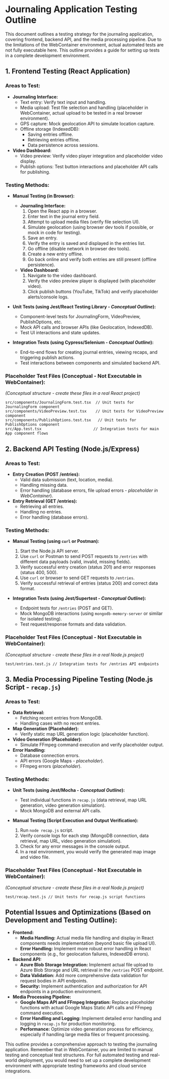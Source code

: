 # Journaling Application Testing Outline

This document outlines a testing strategy for the journaling application, covering frontend, backend API, and the media processing pipeline. Due to the limitations of the WebContainer environment, actual automated tests are not fully executable here. This outline provides a guide for setting up tests in a complete development environment.

## 1. Frontend Testing (React Application)

### Areas to Test:

*   **Journaling Interface:**
    *   Text entry: Verify text input and handling.
    *   Media upload: Test file selection and handling (placeholder in WebContainer, actual upload to be tested in a real browser environment).
    *   GPS capture: Mock geolocation API to simulate location capture.
    *   Offline storage (IndexedDB):
        *   Saving entries offline.
        *   Retrieving entries offline.
        *   Data persistence across sessions.
*   **Video Dashboard:**
    *   Video preview: Verify video player integration and placeholder video display.
    *   Publish options: Test button interactions and placeholder API calls for publishing.

### Testing Methods:

*   **Manual Testing (in Browser):**
    *   **Journaling Interface:**
        1.  Open the React app in a browser.
        2.  Enter text in the journal entry field.
        3.  Attempt to upload media files (verify file selection UI).
        4.  Simulate geolocation (using browser dev tools if possible, or mock in code for testing).
        5.  Save an entry.
        6.  Verify the entry is saved and displayed in the entries list.
        7.  Go offline (disable network in browser dev tools).
        8.  Create a new entry offline.
        9.  Go back online and verify both entries are still present (offline persistence).
    *   **Video Dashboard:**
        1.  Navigate to the video dashboard.
        2.  Verify the video preview player is displayed (with placeholder video).
        3.  Click publish buttons (YouTube, TikTok) and verify placeholder alerts/console logs.

*   **Unit Tests (using Jest/React Testing Library - *Conceptual Outline*):**
    *   Component-level tests for JournalingForm, VideoPreview, PublishOptions, etc.
    *   Mock API calls and browser APIs (like Geolocation, IndexedDB).
    *   Test UI interactions and state updates.

*   **Integration Tests (using Cypress/Selenium - *Conceptual Outline*):**
    *   End-to-end flows for creating journal entries, viewing recaps, and triggering publish actions.
    *   Test interactions between components and simulated backend API.

### Placeholder Test Files (Conceptual - Not Executable in WebContainer):

*(Conceptual structure - create these files in a real React project)*

```
src/components/JournalingForm.test.tsx  // Unit tests for JournalingForm component
src/components/VideoPreview.test.tsx    // Unit tests for VideoPreview component
src/components/PublishOptions.test.tsx   // Unit tests for PublishOptions component
src/App.test.tsx                       // Integration tests for main App component flows
```

## 2. Backend API Testing (Node.js/Express)

### Areas to Test:

*   **Entry Creation (POST /entries):**
    *   Valid data submission (text, location, media).
    *   Handling missing data.
    *   Error handling (database errors, file upload errors - *placeholder in WebContainer*).
*   **Entry Retrieval (GET /entries):**
    *   Retrieving all entries.
    *   Handling no entries.
    *   Error handling (database errors).

### Testing Methods:

*   **Manual Testing (using `curl` or Postman):**
    1.  Start the Node.js API server.
    2.  Use `curl` or Postman to send POST requests to `/entries` with different data payloads (valid, invalid, missing fields).
    3.  Verify successful entry creation (status 201) and error responses (status 400, 500).
    4.  Use `curl` or browser to send GET requests to `/entries`.
    5.  Verify successful retrieval of entries (status 200) and correct data format.

*   **Integration Tests (using Jest/Supertest - *Conceptual Outline*):**
    *   Endpoint tests for `/entries` (POST and GET).
    *   Mock MongoDB interactions (using `mongodb-memory-server` or similar for isolated testing).
    *   Test request/response formats and data validation.

### Placeholder Test Files (Conceptual - Not Executable in WebContainer):

*(Conceptual structure - create these files in a real Node.js project)*

```
test/entries.test.js // Integration tests for /entries API endpoints
```

## 3. Media Processing Pipeline Testing (Node.js Script - `recap.js`)

### Areas to Test:

*   **Data Retrieval:**
    *   Fetching recent entries from MongoDB.
    *   Handling cases with no recent entries.
*   **Map Generation (Placeholder):**
    *   Verify static map URL generation logic (placeholder function).
*   **Video Generation (Placeholder):**
    *   Simulate FFmpeg command execution and verify placeholder output.
*   **Error Handling:**
    *   Database connection errors.
    *   API errors (Google Maps - *placeholder*).
    *   FFmpeg errors (*placeholder*).

### Testing Methods:

*   **Unit Tests (using Jest/Mocha - *Conceptual Outline*):**
    *   Test individual functions in `recap.js` (data retrieval, map URL generation, video generation simulation).
    *   Mock MongoDB and external API calls.

*   **Manual Testing (Script Execution and Output Verification):**
    1.  Run `node recap.js` script.
    2.  Verify console logs for each step (MongoDB connection, data retrieval, map URL, video generation simulation).
    3.  Check for any error messages in the console output.
    4.  In a real environment, you would verify the generated map image and video file.

### Placeholder Test Files (Conceptual - Not Executable in WebContainer):

*(Conceptual structure - create these files in a real Node.js project)*

```
test/recap.test.js // Unit tests for recap.js script functions
```

## Potential Issues and Optimizations (Based on Development and Testing Outline):

*   **Frontend:**
    *   **Media Handling:**  Actual media file handling and display in React components needs implementation (beyond basic file upload UI).
    *   **Error Handling:**  Implement more robust error handling in React components (e.g., for geolocation failures, IndexedDB errors).
*   **Backend API:**
    *   **Azure Blob Storage Integration:** Implement actual file upload to Azure Blob Storage and URL retrieval in the `/entries` POST endpoint.
    *   **Data Validation:** Add more comprehensive data validation for request bodies in API endpoints.
    *   **Security:** Implement authentication and authorization for API endpoints in a production environment.
*   **Media Processing Pipeline:**
    *   **Google Maps API and FFmpeg Integration:** Replace placeholder functions with actual Google Maps Static API calls and FFmpeg command execution.
    *   **Error Handling and Logging:** Implement detailed error handling and logging in `recap.js` for production monitoring.
    *   **Performance:** Optimize video generation process for efficiency, especially if handling large media files or frequent processing.

This outline provides a comprehensive approach to testing the journaling application. Remember that in WebContainer, you are limited to manual testing and conceptual test structures. For full automated testing and real-world deployment, you would need to set up a complete development environment with appropriate testing frameworks and cloud service integrations.
